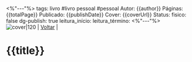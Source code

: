 <%"---"%>
tags: livro #livro pessoal #pessoal
Autor: {{author}}
Páginas: {{totalPage}}
Publicado: {{publishDate}}
Cover: {{coverUrl}}
Status:
fisico: false
dg-publish: true
leitura_início:
leitura_término:
<%"---"%>
![cover|120]({{coverUrl}})
| [Voltar](1.LIFE/index) | 
# {{title}}


